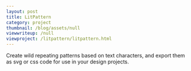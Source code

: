 ```yaml
---
layout: post
title: LitPattern
category: project
thumbnail: /blog/assets/null
viewwriteup: /null
viewproject: /litpattern/litpattern.html
---
```


Create wild repeating patterns based on text characters, and export them as svg or css code for use in your design projects.
